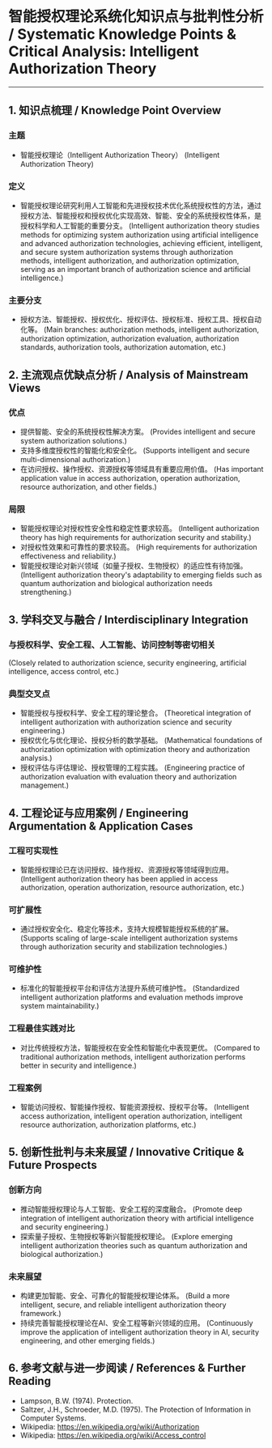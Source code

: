 # 智能授权理论系统化知识点与批判性分析 / Systematic Knowledge Points & Critical Analysis: Intelligent Authorization Theory

---

## 1. 知识点梳理 / Knowledge Point Overview

### 主题

- 智能授权理论（Intelligent Authorization Theory）
  (Intelligent Authorization Theory)

### 定义

- 智能授权理论研究利用人工智能和先进授权技术优化系统授权性的方法，通过授权方法、智能授权和授权优化实现高效、智能、安全的系统授权性体系，是授权科学和人工智能的重要分支。
  (Intelligent authorization theory studies methods for optimizing system authorization using artificial intelligence and advanced authorization technologies, achieving efficient, intelligent, and secure system authorization systems through authorization methods, intelligent authorization, and authorization optimization, serving as an important branch of authorization science and artificial intelligence.)

### 主要分支

- 授权方法、智能授权、授权优化、授权评估、授权标准、授权工具、授权自动化等。
  (Main branches: authorization methods, intelligent authorization, authorization optimization, authorization evaluation, authorization standards, authorization tools, authorization automation, etc.)

## 2. 主流观点优缺点分析 / Analysis of Mainstream Views

### 优点

- 提供智能、安全的系统授权性解决方案。
  (Provides intelligent and secure system authorization solutions.)
- 支持多维度授权性的智能化和安全化。
  (Supports intelligent and secure multi-dimensional authorization.)
- 在访问授权、操作授权、资源授权等领域具有重要应用价值。
  (Has important application value in access authorization, operation authorization, resource authorization, and other fields.)

### 局限

- 智能授权理论对授权性安全性和稳定性要求较高。
  (Intelligent authorization theory has high requirements for authorization security and stability.)
- 对授权性效果和可靠性的要求较高。
  (High requirements for authorization effectiveness and reliability.)
- 智能授权理论对新兴领域（如量子授权、生物授权）的适应性有待加强。
  (Intelligent authorization theory's adaptability to emerging fields such as quantum authorization and biological authorization needs strengthening.)

## 3. 学科交叉与融合 / Interdisciplinary Integration

### 与授权科学、安全工程、人工智能、访问控制等密切相关

  (Closely related to authorization science, security engineering, artificial intelligence, access control, etc.)

### 典型交叉点

- 智能授权与授权科学、安全工程的理论整合。
  (Theoretical integration of intelligent authorization with authorization science and security engineering.)
- 授权优化与优化理论、授权分析的数学基础。
  (Mathematical foundations of authorization optimization with optimization theory and authorization analysis.)
- 授权评估与评估理论、授权管理的工程实践。
  (Engineering practice of authorization evaluation with evaluation theory and authorization management.)

## 4. 工程论证与应用案例 / Engineering Argumentation & Application Cases

### 工程可实现性

- 智能授权理论已在访问授权、操作授权、资源授权等领域得到应用。
  (Intelligent authorization theory has been applied in access authorization, operation authorization, resource authorization, etc.)

### 可扩展性

- 通过授权安全化、稳定化等技术，支持大规模智能授权系统的扩展。
  (Supports scaling of large-scale intelligent authorization systems through authorization security and stabilization technologies.)

### 可维护性

- 标准化的智能授权平台和评估方法提升系统可维护性。
  (Standardized intelligent authorization platforms and evaluation methods improve system maintainability.)

### 工程最佳实践对比

- 对比传统授权方法，智能授权在安全性和智能化中表现更优。
  (Compared to traditional authorization methods, intelligent authorization performs better in security and intelligence.)

### 工程案例

- 智能访问授权、智能操作授权、智能资源授权、授权平台等。
  (Intelligent access authorization, intelligent operation authorization, intelligent resource authorization, authorization platforms, etc.)

## 5. 创新性批判与未来展望 / Innovative Critique & Future Prospects

### 创新方向

- 推动智能授权理论与人工智能、安全工程的深度融合。
  (Promote deep integration of intelligent authorization theory with artificial intelligence and security engineering.)
- 探索量子授权、生物授权等新兴智能授权理论。
  (Explore emerging intelligent authorization theories such as quantum authorization and biological authorization.)

### 未来展望

- 构建更加智能、安全、可靠化的智能授权理论体系。
  (Build a more intelligent, secure, and reliable intelligent authorization theory framework.)
- 持续完善智能授权理论在AI、安全工程等新兴领域的应用。
  (Continuously improve the application of intelligent authorization theory in AI, security engineering, and other emerging fields.)

## 6. 参考文献与进一步阅读 / References & Further Reading

- Lampson, B.W. (1974). Protection.
- Saltzer, J.H., Schroeder, M.D. (1975). The Protection of Information in Computer Systems.
- Wikipedia: <https://en.wikipedia.org/wiki/Authorization>
- Wikipedia: <https://en.wikipedia.org/wiki/Access_control>
